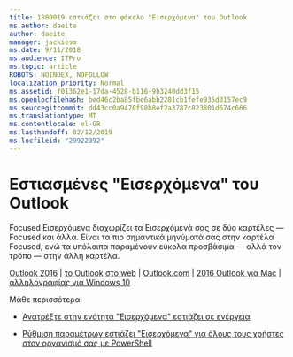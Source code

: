```yaml
---
title: 1800019 εστιάζει στο φάκελο "Εισερχόμενα" του Outlook
ms.author: daeite
author: daeite
manager: jackiesm
ms.date: 9/11/2018
ms.audience: ITPro
ms.topic: article
ROBOTS: NOINDEX, NOFOLLOW
localization_priority: Normal
ms.assetid: f01362e1-17da-4528-b116-9b3240dd3f15
ms.openlocfilehash: bed46c2ba85fbe6abb2281cb1fefe935d3157ec9
ms.sourcegitcommit: dd43cc0a9470f98b8ef2a3787c823801d674c666
ms.translationtype: MT
ms.contentlocale: el-GR
ms.lasthandoff: 02/12/2019
ms.locfileid: "29922392"
---
```

# <a name="focused-inbox-in-outlook"></a>Εστιασμένες "Εισερχόμενα" του Outlook

Focused Εισερχόμενα διαχωρίζει τα Εισερχόμενά σας σε δύο καρτέλες — Focused και άλλα. Είναι τα πιο σημαντικά μηνύματά σας στην καρτέλα Focused, ενώ τα υπόλοιπα παραμένουν εύκολα προσβάσιμα — αλλά τον τρόπο — στην άλλη καρτέλα.
  
[Outlook 2016](https://go.microsoft.com/fwlink/p/?linkid=2002112&amp;clcid=0x409) | [το Outlook στο web](https://go.microsoft.com/fwlink/p/?linkid=2002113&amp;clcid=0x409) | [Outlook.com](https://go.microsoft.com/fwlink/p/?linkid=2002012&amp;clcid=0x409) | [2016 Outlook για Mac](https://go.microsoft.com/fwlink/p/?linkid=2002013&amp;clcid=0x409) | [αλληλογραφίας για Windows 10](https://go.microsoft.com/fwlink/p/?linkid=2001919&amp;clcid=0x409)
  
Μάθε περισσότερα:
  
- [Ανατρέξτε στην ενότητα "Εισερχόμενα" εστιάζει σε ενέργεια](https://go.microsoft.com/fwlink/p/?linkid=2002212&amp;clcid=0x409)
    
- [Ρύθμιση παραμέτρων εστιάζει "Εισερχόμενα" για όλους τους χρήστες στον οργανισμό σας με PowerShell](https://go.microsoft.com/fwlink/p/?linkid=2002308&amp;clcid=0x409)
    

